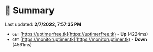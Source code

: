 # 📖 Summary
Last updated: **2/7/2022, 7:57:35 PM**

- `GET` [https://uptimerfree.tk](https://uptimerfree.tk) - **Up** (4224ms)
- `GET` [https://monitoruptimer.tk](https://monitoruptimer.tk) - **Down** (4561ms)
